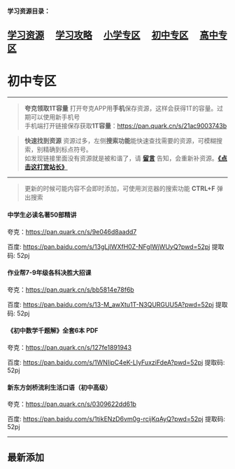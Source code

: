 
**学习资源目录：**

 [学习资源](zh-cn/study/study)&#8195;
 [学习攻略](zh-cn/study/Studyguide)&#8195;
 [小学专区](zh-cn/study/primaryschool)&#8195;
 [初中专区](zh-cn/study/middleschool)&#8195;
 [高中专区](zh-cn/study/highschool)
 ---
# 初中专区

----
> **夸克领取1T容量**
  打开夸克APP用**手机**保存资源，这样会获得1T的容量。过期可以使用新手机号  
  手机端打开链接保存获取**1T容量**：https://pan.quark.cn/s/21ac9003743b  

> **快速找到资源**
  资源过多，左侧**搜索功能**能快速查找需要的资源，可模糊搜索，别精确到标点符号。  
  如发现链接里面没有资源就是被和谐了，请 [**留言**](zh-cn/bbs) 告知，会重新补资源。[**《点击这打赏站长》**](zh-cn/dashang)

----
> 更新的时候可能内容不会即时添加，可使用浏览器的搜索功能 **CTRL+F** 弹出搜索

#### 中学生必读名著50部精讲

夸克：https://pan.quark.cn/s/9e046d8aadd7

百度: https://pan.baidu.com/s/13gLjIWXfH0Z-NFgIWjWUyQ?pwd=52pj 提取码: 52pj

#### 作业帮7-9年级各科决胜大招课

夸克：https://pan.quark.cn/s/bb5814e78f6b

百度: https://pan.baidu.com/s/13-M_awXtu1T-N3QURGUU5A?pwd=52pj 提取码: 52pj

#### 《初中数学千题解》全套6本 PDF

夸克：https://pan.quark.cn/s/127fe1891943

百度: https://pan.baidu.com/s/1WNIipC4eK-LIyFuxziFdeA?pwd=52pj 提取码: 52pj

#### 新东方剑桥流利生活口语（初中高级）

夸克：https://pan.quark.cn/s/0309622dd61b

百度: https://pan.baidu.com/s/1tikENzD6vm0g-rcijKqAyQ?pwd=52pj 提取码: 52pj


----
## 最新添加





